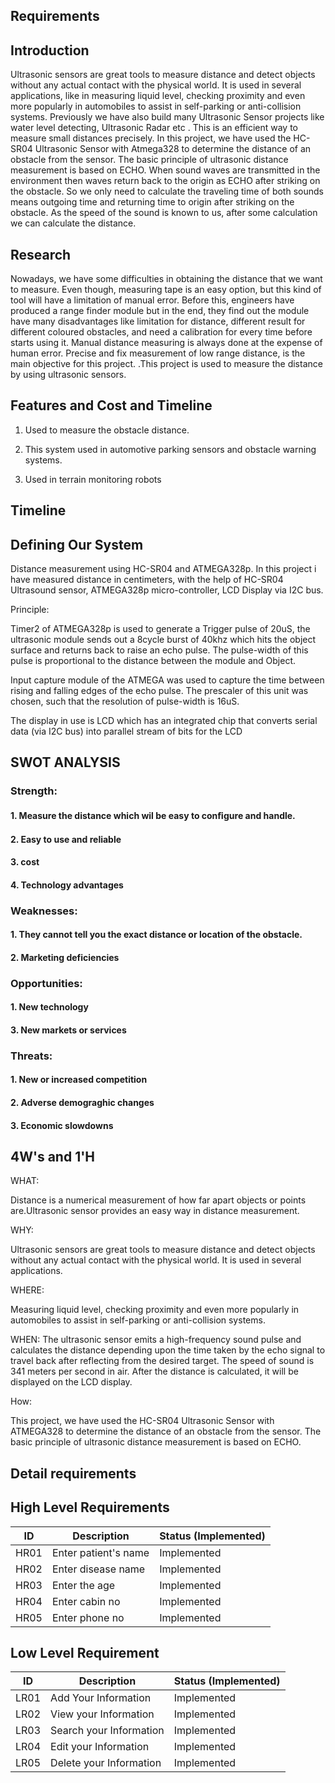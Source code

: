 ## Requirements

## Introduction

Ultrasonic sensors are great tools to measure distance and detect objects without any actual contact with the physical world. It is used in several applications, like in measuring liquid level, checking proximity and even more popularly in automobiles to assist in self-parking or anti-collision systems. Previously we have also build many Ultrasonic Sensor projects like water level detecting, Ultrasonic Radar etc . This is an efficient way to measure small distances precisely. In this project, we have used the HC-SR04 Ultrasonic Sensor with Atmega328 to determine the distance of an obstacle from the sensor. The basic principle of ultrasonic distance measurement is based on ECHO. When sound waves are transmitted in the environment then waves return back to the origin as ECHO after striking on the obstacle. So we only need to calculate the traveling time of both sounds means outgoing time and returning time to origin after striking on the obstacle. As the speed of the sound is known to us, after some calculation we can calculate the distance.

## Research

Nowadays, we have some difficulties in obtaining the distance that we want to measure. Even though, measuring tape is an easy option, but this kind of tool will have a limitation of manual error. Before this, engineers have produced a range finder module but in the end, they find out the module have many disadvantages like limitation for distance, different result for different coloured obstacles, and need a calibration for every time before starts using it. Manual distance measuring is always done at the expense of human error. Precise and fix measurement of low range distance, is the main objective for this project. .This project is used to measure the distance by using ultrasonic sensors.

## Features and Cost and Timeline

1. Used to measure the obstacle distance.

2. This system used in automotive parking sensors and obstacle warning systems.

3. Used in terrain monitoring robots

## Timeline



         
## Defining Our System

Distance measurement using HC-SR04 and ATMEGA328p. In this project i have measured distance in centimeters, with the help of HC-SR04 Ultrasound sensor, ATMEGA328p micro-controller, LCD Display via I2C bus.

Principle:

Timer2 of ATMEGA328p is used to generate a Trigger pulse of 20uS, the ultrasonic module sends out a 8cycle burst of 40khz which hits the object surface and returns back to raise an echo pulse. The pulse-width of this pulse is proportional to the distance between the module and Object.

Input capture module of the ATMEGA was used to capture the time between rising and falling edges of the echo pulse. The prescaler of this unit was chosen, such that the resolution of pulse-width is 16uS.

The display in use is LCD which has an integrated chip that converts serial data (via I2C bus) into parallel stream of bits for the LCD

## SWOT ANALYSIS

###  Strength:

#### 1. Measure the distance which wil be easy to conﬁgure and handle.

#### 2. Easy to use and reliable

#### 3. cost

#### 4. Technology advantages

###  Weaknesses:

#### 1. They cannot tell you the exact distance or location of the obstacle.

#### 2. Marketing deficiencies

### Opportunities:

#### 1. New technology

#### 3. New markets or services

### Threats:

####  1. New or increased competition

#### 2. Adverse demograghic changes

#### 3. Economic slowdowns

## 4W's and 1'H

WHAT:

Distance is a numerical measurement of how far apart objects or points are.Ultrasonic sensor provides an easy way in distance measurement.

WHY:

Ultrasonic sensors are great tools to measure distance and detect objects without any actual contact with the physical world. It is used in several applications.

WHERE:

Measuring liquid level, checking proximity and even more popularly in automobiles to assist in self-parking or anti-collision systems.

WHEN:
The ultrasonic sensor emits a high-frequency sound pulse and calculates the distance depending upon the time taken by the echo signal to travel back after reflecting from the desired target. The speed of sound is 341 meters per second in air. After the distance is calculated, it will be displayed on the LCD display.
 
How:

This project, we have used the HC-SR04 Ultrasonic Sensor with ATMEGA328 to determine the distance of an obstacle from the sensor. The basic principle of ultrasonic distance measurement is based on ECHO.



## Detail requirements


## High Level Requirements
| ID | Description | Status (Implemented) |
| --- | --- | --- |
| HR01 |Enter patient's name | Implemented |
| HR02 |Enter disease name| Implemented |
| HR03 | Enter the age | Implemented |
| HR04 | Enter cabin no | Implemented |
| HR05 | Enter phone no | Implemented |


## Low Level Requirement
| ID | Description | Status (Implemented) |
| --- | --- | --- |
| LR01 | Add Your Information | Implemented |
| LR02 | View your Information  | Implemented |
| LR03 | Search your Information  | Implemented |
| LR04 |Edit your Information  | Implemented  |
| LR05 |Delete your Information |Implemented |


















         
         
         
